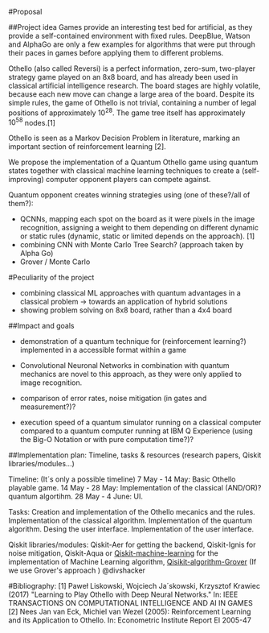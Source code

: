 #Proposal

##Project idea
Games provide an interesting test bed for artificial, as they provide a self-contained environment with fixed rules. DeepBlue, Watson and AlphaGo are only a few examples for algorithms that were put through their paces in games before applying them to different problems.

Othello (also called Reversi) is a perfect information, zero-sum, two-player strategy game played on an 8x8 board, and has already been used in classical artificial intelligence research. The board stages are highly volatile, because each new move can change a large area of the board. Despite its simple rules, the game of Othello is not trivial, containing a number of legal positions of approximately $10^28$. The game tree itself has approximately $10^58$ nodes.[1]

Othello is seen as a Markov Decision Problem in literature, marking an important section of reinforcement learning [2].

We propose the implementation of a Quantum Othello game using quantum states together with classical machine learning techniques to create a (self-improving) computer opponent players can compete against.

Quantum opponent creates winning strategies using (one of these?/all of them?):
- QCNNs, mapping each spot on the board as it were pixels in the image recognition, assigning a weight to them depending on different dynamic or static rules (dynamic, static or limited depends on the approach). [1]
- combining CNN with Monte Carlo Tree Search? (approach taken by Alpha Go)
- Grover / Monte Carlo


#Peculiarity of the project
- combining classical ML approaches with quantum advantages in a classical problem -> towards an application of hybrid solutions
- showing problem solving on 8x8 board, rather than a 4x4 board


##Impact and goals

- demonstration of a quantum technique for (reinforcement learning?) implemented in a accessible format within a game

- Convolutional Neuronal Networks in combination with quantum mechanics are novel to this approach, as they were only applied to image recognition.

- comparison of error rates, noise mitigation (in gates and measurement?)?
- execution speed of a quantum simulator running on a classical computer compared to a quantum computer running at IBM Q Experience (using the Big-O Notation or with pure computation time?)?


##Implementation plan: Timeline, tasks & resources (research papers, Qiskit libraries/modules...)

Timeline:
(It´s only a possible timeline)
7 May  - 14 May: Basic Othello playable game. 
14 May - 28 May: Implementation of the classical (AND/OR)? quantum algortihm. 
28 May - 4 June: UI.

Tasks:
Creation and implementation of the Othello mecanics and the rules.
Implementation of the classical algorithm.
Implementation of the quantum algorithm.
Desing the user interface.
Implementation of the user interface.

Qiskit libraries/modules: Qiskit-Aer for getting the backend, Qiskit-Ignis for noise mitigation, Qiskit-Aqua or [Qiskit-machine-learning](https://qiskit.org/documentation/machine-learning/apidocs/qiskit_machine_learning.html#qiskit-s-machine-learning-module-qiskit-machine-learning) for the implementation of Machine Learning algorithm, [Qisikit-algorithm-Grover](https://qiskit.org/documentation/stubs/qiskit.algorithms.Grover.html?highlight=grover#qiskit.algorithms.Grover) (If we use Grover's approach ) @divshacker



#Bibliography:
[1] Paweł Liskowski, Wojciech Ja´skowski, Krzysztof Krawiec (2017) "Learning to Play Othello with Deep Neural
Networks." In: IEEE TRANSACTIONS ON COMPUTATIONAL INTELLIGENCE AND AI IN GAMES
[2] Nees Jan van Eck, Michiel van Wezel (2005): Reinforcement Learning and its Application to Othello. In: Econometric Institute Report EI 2005-47
